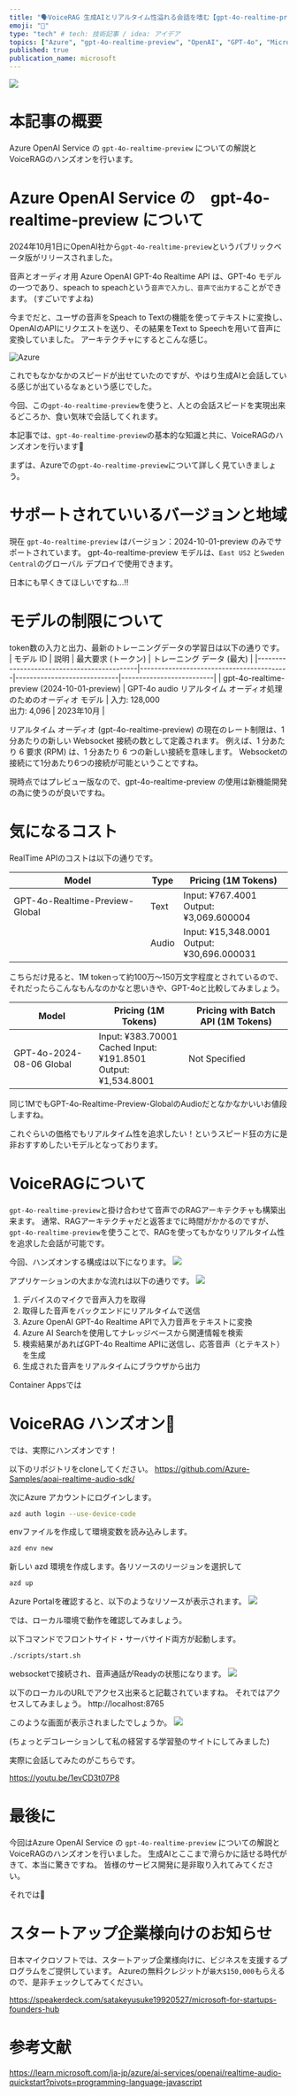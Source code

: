 ```yaml
---
title: "🗣️VoiceRAG 生成AIとリアルタイム性溢れる会話を嗜む【gpt-4o-realtime-preview】"
emoji: "🚀"
type: "tech" # tech: 技術記事 / idea: アイデア
topics: ["Azure", "gpt-4o-realtime-preview", "OpenAI", "GPT-4o", "Microsoft"]
published: true
publication_name: microsoft
---
```


![](https://storage.googleapis.com/zenn-user-upload/8e7d7984d2c5-20241122.png)

# 本記事の概要
Azure OpenAI Service の ```gpt-4o-realtime-preview``` についての解説とVoiceRAGのハンズオンを行います。

# Azure OpenAI Service の　gpt-4o-realtime-preview について

2024年10月1日にOpenAI社から```gpt-4o-realtime-preview```というパブリックベータ版がリリースされました。

音声とオーディオ用 Azure OpenAI GPT-4o Realtime API は、GPT-4o モデル の一つであり、speach to speachという```音声で入力し、音声で出力する```ことができます。 (すごいですよね)

今までだと、ユーザの音声をSpeach to Textの機能を使ってテキストに変換し、OpenAIのAPIにリクエストを送り、その結果をText to Speechを用いて音声に変換していました。
アーキテクチャにするとこんな感じ。

![Azure](/images/azure_next_english_lesson/img16.png)

これでもなかなかのスピードが出せていたのですが、やはり生成AIと会話している感じが出ているなぁという感じでした。

今回、この```gpt-4o-realtime-preview```を使うと、人との会話スピードを実現出来るどころか、食い気味で会話してくれます。

本記事では、```gpt-4o-realtime-preview```の基本的な知識と共に、VoiceRAGのハンズオンを行います🚀

まずは、Azureでの```gpt-4o-realtime-preview```について詳しく見ていきましょう。

# サポートされていいるバージョンと地域
現在 ```gpt-4o-realtime-preview``` はバージョン：2024-10-01-preview のみでサポートされています。
gpt-4o-realtime-preview モデルは、```East US2``` と```Sweden Central```のグローバル デプロイで使用できます。

日本にも早くきてほしいですね...!!

# モデルの制限について
token数の入力と出力、最新のトレーニングデータの学習日は以下の通りです。
| モデル ID                                   | 説明                                     | 最大要求 (トークン)          | トレーニング データ (最大) |
|--------------------------------------------|------------------------------------------|-----------------------------|--------------------------|
| gpt-4o-realtime-preview (2024-10-01-preview) | GPT-4o audio リアルタイム オーディオ処理のためのオーディオ モデル | 入力: 128,000<br>出力: 4,096 | 2023年10月              |

リアルタイム オーディオ (gpt-4o-realtime-preview) の現在のレート制限は、1 分あたりの新しい Websocket 接続の数として定義されます。 
例えば、1 分あたり 6 要求 (RPM) は、1 分あたり 6 つの新しい接続を意味します。 Websocketの接続にて1分あたり6つの接続が可能ということですね。

現時点ではプレビュー版なので、gpt-4o-realtime-preview の使用は新機能開発の為に使うのが良いですね。

# 気になるコスト
RealTime APIのコストは以下の通りです。

| Model                                | Type  | Pricing (1M Tokens)      |
|--------------------------------------|-------|---------------------------|
| GPT-4o-Realtime-Preview-Global       | Text  | Input: ¥767.4001<br>Output: ¥3,069.600004 |
|                                      | Audio | Input: ¥15,348.0001<br>Output: ¥30,696.000031 |

こちらだけ見ると、1M tokenって約100万～150万文字程度とされているので、それだったらこんなもんなのかなと思いきや、GPT-4oと比較してみましょう。

| Model                  | Pricing (1M Tokens)                     | Pricing with Batch API (1M Tokens) |
|------------------------|------------------------------------------|-------------------------------------|
| GPT-4o-2024-08-06 Global | Input: ¥383.70001<br>Cached Input: ¥191.8501<br>Output: ¥1,534.8001 | Not Specified                      |

同じ1MでもGPT-4o-Realtime-Preview-GlobalのAudioだとなかなかいいお値段しますね。

これぐらいの価格でもリアルタイム性を追求したい！というスピード狂の方に是非おすすめしたいモデルとなっております。

# VoiceRAGについて

```gpt-4o-realtime-preview```と掛け合わせて音声でのRAGアーキテクチャも構築出来ます。
通常、RAGアーキテクチャだと返答までに時間がかかるのですが、```gpt-4o-realtime-preview```を使うことで、RAGを使ってもかなりリアルタイム性を追求した会話が可能です。

今回、ハンズオンする構成は以下になります。
![](https://storage.googleapis.com/zenn-user-upload/591233ec3f6f-20241122.png)

アプリケーションの大まかな流れは以下の通りです。
![](https://storage.googleapis.com/zenn-user-upload/7cddcff9d551-20241122.png)

1. デバイスのマイクで音声入力を取得
2. 取得した音声をバックエンドにリアルタイムで送信
3. Azure OpenAI GPT-4o Realtime APIで入力音声をテキストに変換
4. Azure AI Searchを使用してナレッジベースから関連情報を検索
5. 検索結果があればGPT-4o Realtime APIに送信し、応答音声（とテキスト）を生成
6. 生成された音声をリアルタイムにブラウザから出力

Container Appsでは

# VoiceRAG ハンズオン🚀
では、実際にハンズオンです！

以下のリポジトリをcloneしてください。
https://github.com/Azure-Samples/aoai-realtime-audio-sdk/

次にAzure アカウントにログインします。
```bash
azd auth login --use-device-code
```

envファイルを作成して環境変数を読み込みします。
```bash
azd env new
```

新しい azd 環境を作成します。各リソースのリージョンを選択して
```bash
azd up
```

Azure Portalを確認すると、以下のようなリソースが表示されます。
![](https://storage.googleapis.com/zenn-user-upload/d240da9bf179-20241122.png)

では、ローカル環境で動作を確認してみましょう。

以下コマンドでフロントサイド・サーバサイド両方が起動します。
```bash
./scripts/start.sh
```

websocketで接続され、音声通話がReadyの状態になります。
![](https://storage.googleapis.com/zenn-user-upload/e6749f32bea9-20241122.png)

以下のローカルのURLでアクセス出来ると記載されていますね。
それではアクセスしてみましょう。
http://localhost:8765

このような画面が表示されましたでしょうか。
![](https://storage.googleapis.com/zenn-user-upload/8e7d7984d2c5-20241122.png)

(ちょっとデコレーションして私の経営する学習塾のサイトにしてみました)

実際に会話してみたのがこちらです。

https://youtu.be/1evCD3t07P8

# 最後に
今回はAzure OpenAI Service の ```gpt-4o-realtime-preview``` についての解説とVoiceRAGのハンズオンを行いました。
生成AIとここまで滑らかに話せる時代がきて、本当に驚きですね。
皆様のサービス開発に是非取り入れてみてください。

それでは👋

# スタートアップ企業様向けのお知らせ
日本マイクロソフトでは、スタートアップ企業様向けに、ビジネスを支援するプログラムをご提供しています。
Azureの無料クレジットが```最大$150,000```もらえるので、是非チェックしてみてください。

https://speakerdeck.com/satakeyusuke19920527/microsoft-for-startups-founders-hub


# 参考文献

https://learn.microsoft.com/ja-jp/azure/ai-services/openai/realtime-audio-quickstart?pivots=programming-language-javascript